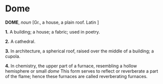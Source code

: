 # Dome

**DOME**, _noun_ \[Gr., a house, a plain roof. Latin \]

**1.** A building; a house; a fabric; used in poetry.

**2.** A cathedral.

**3.** In architecture, a spherical roof, raised over the middle of a building; a cupola.

**4.** In chemistry, the upper part of a furnace, resembling a hollow hemisphere or small _dome_ This form serves to reflect or reverberate a part of the flame; hence these furnaces are called reverberating furnaces.